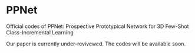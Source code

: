 # PPNet
Official codes of PPNet: Prospective Prototypical Network for 3D Few-Shot Class-Incremental Learning

Our paper is currently under-revivewed. The codes will be available soon.
